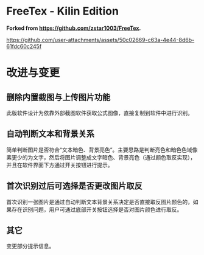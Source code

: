# FreeTex - Kilin Edition

**Forked from https://github.com/zstar1003/FreeTex.**

https://github.com/user-attachments/assets/50c02669-c63a-4e44-8d6b-61fdc60c245f

# 改进与变更

## 删除内置截图与上传图片功能

此版软件设计为依靠外部截图软件获取公式图像，直接复制到软件中进行识别。

## 自动判断文本和背景关系

简单判断图片是否符合“文本暗色、背景亮色”。主要思路是判断亮色和暗色色域像素更少的为文字，然后将图片调整成文字暗色、背景亮色（通过颜色取反实现），并且在软件界面下方通过开关按钮进行提示。

## 首次识别过后可选择是否更改图片取反

首次识别一张图片是通过自动判断文本背景关系决定是否直接取反图片颜色的，如果存在识别问题，用户可通过底部开关按钮选择是否对图片颜色进行取反。

## 其它

变更部分提示信息。
